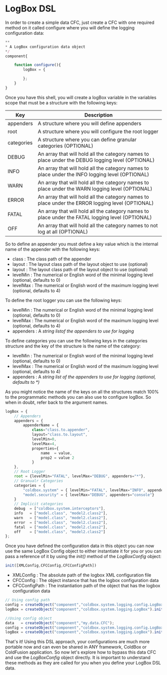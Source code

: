 # LogBox DSL
In order to create a simple data CFC, just create a CFC with one required method on it called configure where you will define the logging configuration data:

```javascript
**
* A LogBox configuration data object
*/
component{

	function configure(){
		logBox = {

		};
	}
}
```

Once you have this shell, you will create a logBox variable in the variables scope that must be a structure with the following keys:

|Key|Description|
|--|--|
|appenders |A structure where you will define appenders|
|root |A structure where you will configure the root logger|
|categories |A structure where you can define granular categories (OPTIONAL)|
|DEBUG|An array that will hold all the category names to place under the DEBUG logging level (OPTIONAL)|
|INFO |An array that will hold all the category names to place under the INFO logging level (OPTIONAL)|
|WARN |An array that will hold all the category names to place under the WARN logging level (OPTIONAL)|
|ERROR|An array that will hold all the category names to place under the ERROR logging level (OPTIONAL)|
|FATAL |An array that will hold all the category names to place under the FATAL logging level (OPTIONAL)|
|OFF|An array that will hold all the category names to not log at all (OPTIONAL)|

So to define an appender you must define a key value which is the internal name of the appender with the following keys:

* class : The class path of the appender
* layout : The layout class path of the layout object to use (optional)
* layout : The layout class path of the layout object to use (optional)
* levelMin : The numerical or English word of the minimal logging level (optional, defaults to 0)
* levelMax : The numerical or English word of the maximum logging level (optional, defaults to 4)

To define the root logger you can use the following keys:

* levelMin : The numerical or English word of the minimal logging level (optional, defaults to 0)
* levelMax : The numerical or English word of the maximum logging level (optional, defaults to 4)
* appenders : A <i>string listof the appenders to use for logging</i>

To define categories you can use the following keys in the categories structure and the key of the structure is the name of the category:

* levelMin : The numerical or English word of the minimal logging level (optional, defaults to 0)
* levelMax : The numerical or English word of the maximum logging level (optional, defaults to 4)
* appenders : A <i>string list of the appenders to use for logging (optional, defaults to *)</i>

As you might notice the name of the keys on all the structures match 100% to the programmatic methods you can also use to configure logBox. So when in doubt, refer back to the argument names.

```javascript
logBox = {
	// Appenders
	appenders = {
		appenderName = {
			class="class.to.appender",
			layout="class.to.layout",
			levelMin=0,
			levelMax=4,
			properties={
				name  = value,
				prop2 = value 2
			}
	},
	// Root Logger
	root = {levelMin="FATAL", levelMax="DEBUG", appenders="*"},
	// Granualr Categories
	categories = {
		"coldbox.system" = { levelMin="FATAL", levelMax="INFO", appenders="*"},
		"model.security" = { levelMax="DEBUG", appenders="console"}
	}
	// Implicit categories
	debug  = ["coldbox.system.interceptors"],
	info   = ["model.class", "model2.class2"],
	warn   = ["model.class", "model2.class2"],
	error  = ["model.class", "model2.class2"],
	fatal  = ["model.class", "model2.class2"],
	off    = ["model.class", "model2.class2"]
};
```

Once you have defined the configuration data in this object you can now use the same LogBox Config object to either instantiate it for you or you can pass a reference of it by using the <i>init()</i> method of the <i>LogBoxConfig</i> object:

```javascript
init([XMLConfig,CFCConfig,CFCConfigPath])
```

* XMLConfig : The absolute path of the logbox XML configuration file
* CFCConfig : The object instance that has the logbox configuration data
* CFCConfigPath : The instantiation path of the object that has the logbox configuration data

```javascript
// Using config path
config = createObject("component","coldbox.system.logging.config.LogBoxConfig").init(CFCConfigPath"my.path.LogBoxConfig");
logBox = createObject("component","coldbox.system.logging.LogBox").init(config);

//Using config object
data   = createObject("component","my.data.CFC");
config = createObject("component","coldbox.system.logging.config.LogBoxConfig").init(data);
logBox = createObject("component","coldbox.system.logging.LogBox").init(config);
```

That's it! Using this DSL approach, your configurations are much more portable now and can even be shared in ANY framework, ColdBox or ColdFusion application. So now let's explore how to bypass this data CFC and use the <i>LogBoxConfig</i> object directly. It is important to understand these methods as they are called for you when you define your LogBox DSL data.
